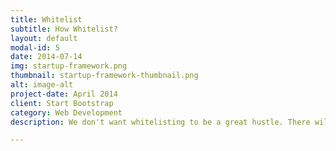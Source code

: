 ```yaml
---
title: Whitelist
subtitle: How Whitelist?
layout: default
modal-id: 5
date: 2014-07-14
img: startup-framework.png
thumbnail: startup-framework-thumbnail.png
alt: image-alt
project-date: April 2014
client: Start Bootstrap
category: Web Development
description: We don't want whitelisting to be a great hustle. There will be a total of 250 whitelist spots. These spots can be claimed during March through the announcements on twitter and discord. Be sure to join both communities!

---
```

